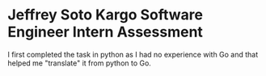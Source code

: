 # Jeffrey Soto Kargo Software Engineer Intern Assessment

I first completed the task in python as I had no experience with Go and that helped me "translate" it from python to Go.
